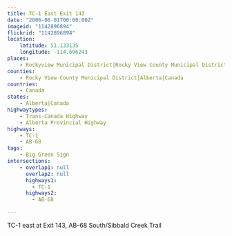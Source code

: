 ```yaml
---
title: TC-1 East Exit 143
date: "2006-06-01T00:00:00Z"
imageid: "1142896894"
flickrid: "1142896894"
location:
    latitude: 51.133135
    longitude: -114.696243
places:
    - Rockyview Municipal District|Rocky View County Municipal District|Alberta|Canada
counties:
    - Rocky View County Municipal District|Alberta|Canada
countries:
    - Canada
states:
    - Alberta|Canada
highwaytypes:
    - Trans-Canada Highway
    - Alberta Provincial Highway
highways:
    - TC-1
    - AB-68
tags:
    - Big Green Sign
intersections:
    - overlap1: null
      overlap2: null
      highways1:
        - TC-1
      highways2:
        - AB-68

---
```

TC-1 east at Exit 143, AB-68 South/Sibbald Creek Trail